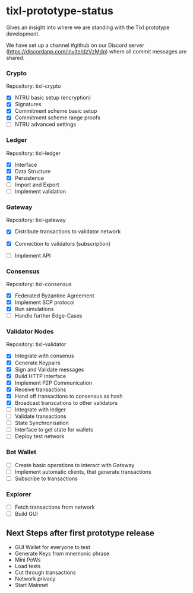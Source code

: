 # tixl-prototype-status
Gives an insight into where we are standing with the Tixl prototype development.

We have set up a channel #github on our Discord server (https://discordapp.com/invite/dzVzMdp) where all commit messages are shared. 

### Crypto 
Repository: tixl-crypto
- [x] NTRU basic setup (encryption) 
- [x] Signatures
- [x] Commitment scheme basic setup
- [x] Commitment scheme range proofs
- [ ] NTRU advanced settings

### Ledger
Repository: tixl-ledger
- [x] Interface
- [x] Data Structure
- [x] Persistence
- [ ] Import and Export
- [ ] Implement validation

### Gateway
Repository: tixl-gateway
- [x] Distribute transactions to validator network
- [x] Connection to validators (subscription)
- [ ] Implement API


### Consensus 
Repository: tixl-consensus
- [x] Federated Byzantine Agreement
- [x] Implement SCP protocol
- [x] Run simulations
- [ ] Handle further Edge-Cases

### Validator Nodes 
Repository: tixl-validator
- [x] Integrate with consenus
- [x] Generate Keypairs
- [x] Sign and Validate messages
- [x] Build HTTP Interface
- [x] Implement P2P Communication
- [x] Receive transactions
- [x] Hand off transactions to consensus as hash
- [x] Broadcast transcations to other validators
- [ ] Integrate with ledger
- [ ] Validate transactions
- [ ] State Synchronisation
- [ ] Interface to get state for wallets
- [ ] Deploy test network

### Bot Wallet
- [ ] Create basic operations to interact with Gateway
- [ ] Implement automatic clients, that generate transactions
- [ ] Subscribe to transactions

### Explorer
- [ ] Fetch transactions from network
- [ ] Build GUI

## Next Steps after first prototype release
- GUI Wallet for everyone to test
- Generate Keys from mnemonic phrase
- Mini PoWs
- Load tests
- Cut through transactions
- Network privacy
- Start Mainnet

